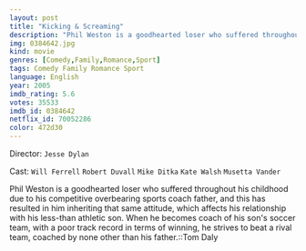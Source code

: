 ```yaml
---
layout: post
title: "Kicking & Screaming"
description: "Phil Weston is a goodhearted loser who suffered throughout his childhood due to his competitive overbearing sports coach father, and this has resulted in him inheriting that same attitude, which affects his relationship with his less-than athletic son. When he becomes coach of his son's soccer team, with a poor track record in terms of winning, he strives to beat a rival team, coached by none other than his father..."
img: 0384642.jpg
kind: movie
genres: [Comedy,Family,Romance,Sport]
tags: Comedy Family Romance Sport 
language: English
year: 2005
imdb_rating: 5.6
votes: 35533
imdb_id: 0384642
netflix_id: 70052286
color: 472d30
---
```

Director: `Jesse Dylan`  

Cast: `Will Ferrell` `Robert Duvall` `Mike Ditka` `Kate Walsh` `Musetta Vander` 

Phil Weston is a goodhearted loser who suffered throughout his childhood due to his competitive overbearing sports coach father, and this has resulted in him inheriting that same attitude, which affects his relationship with his less-than athletic son. When he becomes coach of his son's soccer team, with a poor track record in terms of winning, he strives to beat a rival team, coached by none other than his father.::Tom Daly